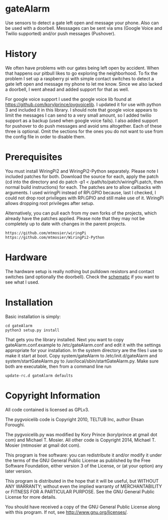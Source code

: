 gateAlarm
=========

Use sensors to detect a gate left open and message your phone.  Also can be used with a doorbell.  Messsages can be sent via sms (Google Voice and Twilio supported) and/or push messages (Pushover).


History
=======

We often have problems with our gates being left open by accident.  When that happens our pitbull likes to go exploring the neighborhood.  To fix the problem I set up a raspberry pi with simple contact switches to detect a gate left open and message my phone to let me know.  Since we also lacked a doorbell, I went ahead and added support for that as well.

For google voice support I used the google voice lib found at https://github.com/korylprince/pygvoicelib.  I updated it for use with python 3 and included it in this library.  I should note that google voice appears to limit the messages I can send to a very small amount, so I added twilio support as a backup (used when google voice fails).  I also added support for pushover to do push messages and avoid sms altogether.  Each of these three is optional.  Omit the sections for the ones you do not want to use from the config file in order to disable them.


Prerequisites
=============

You must install WiringPi2 and WiringPi2-Python separately.  Please note I included patches for both.  Download the source for each, apply the patch (cd into the directory and do patch -p1 < /path/to/patch/wiringPi.patch, then normal build instructions) for each.  The patches are to allow callbacks with arguments.  I used wiringPi instead of RPi.GPIO because, last I checked, I could not drop root privileges with RPi.GPIO and still make use of it.  WiringPi allows dropping root privileges after setup.

Alternatively, you can pull each from my own forks of the projects, which already have the patches applied.  Please note that they may not be completely up to date with changes in the parent projects.

```
https://github.com/mtmosier/wiringPi
https://github.com/mtmosier/WiringPi2-Python
```


Hardware
========

The hardware setup is really nothing but pulldown resistors and contact switches (and optionally the doorbell).  Check the [schematic](schematic.png) if you want to see what I used.


Installation
============

Basic installation is simply:

```
cd gateAlarm
python3 setup.py install
```

That gets you the library installed.  Next you want to copy gateAlarm.conf.example to /etc/gateAlarm.conf and edit it with the settings appropriate for your installation.  In the system directory are the files I use to make it start at boot.  Copy system/gateAlarm to /etc/init.d/gateAlarm and system/startGateAlarm.py to /usr/local/sbin/startGateAlarm.py.  Make sure both are executable, then from a command line run

```
update-rc.d gateAlarm defaults
```


Copyright Information
=====================

All code contained is licensed as GPLv3.

The pygvoicelib code is Copyright 2010, TELTUB Inc, author Ehsan Foroughi.

The pygvoicelib.py was modified by Kory Prince (korylprince at gmail dot com) and Michael T. Mosier.  All other code is Copyright 2014, Michael T. Mosier (mtmosier at gmail dot com).

This program is free software: you can redistribute it and/or modify it under the terms of the GNU General Public License as published by the Free Software Foundation, either version 3 of the License, or (at your option) any later version.

This program is distributed in the hope that it will be useful, but WITHOUT ANY WARRANTY; without even the implied warranty of MERCHANTABILITY or FITNESS FOR A PARTICULAR PURPOSE. See the GNU General Public License for more details.

You should have received a copy of the GNU General Public License along with this program. If not, see http://www.gnu.org/licenses/.
